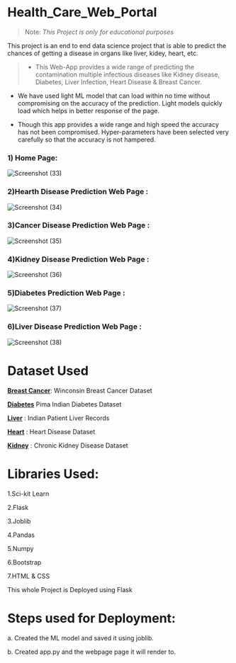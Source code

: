 # Health_Care_Web_Portal
>Note: *This Project is only for educational purposes*

This project is an end to end data science project that is able to predict the chances of getting a disease in organs like liver, kidey, heart, etc.
>* This Web-App provides a wide range of predicting the contamination multiple infectious diseases like Kidney disease, Diabetes, Liver Infection, Heart Disease & Breast Cancer.

* We have used light ML model that can load within no time without compromising on the accuracy of the prediction. Light models quickly load which helps in better response of the page.

* Though this app provides a wide range and high speed the accuracy has not been compromised. Hyper-parameters have been selected very carefully so that the accuracy is not hampered.


### 1) Home Page:
![Screenshot (33)](https://user-images.githubusercontent.com/63738852/103192211-e15fa680-48fd-11eb-8162-4dee2110ad9d.png)


### 2)Hearth Disease Prediction Web Page :
![Screenshot (34)](https://user-images.githubusercontent.com/63738852/103192150-a493af80-48fd-11eb-8b39-07e0b47187a2.png)


### 3)Cancer Disease Prediction Web Page :


![Screenshot (35)](https://user-images.githubusercontent.com/63738852/103192152-a5c4dc80-48fd-11eb-94aa-938be330eb9a.png)


### 4)Kidney Disease Prediction Web Page :


![Screenshot (36)](https://user-images.githubusercontent.com/63738852/103192157-a9586380-48fd-11eb-87c3-2a504eb7f8f3.png)



### 5)Diabetes Prediction Web Page :


![Screenshot (37)](https://user-images.githubusercontent.com/63738852/103192160-aa899080-48fd-11eb-9789-9e10b4f4be28.png)



### 6)Liver Disease Prediction Web Page :


![Screenshot (38)](https://user-images.githubusercontent.com/63738852/103192161-ac535400-48fd-11eb-8dc7-5dbad67f1409.png)

# **Dataset Used**
[**Breast Cancer**](https://www.kaggle.com/uciml/breast-cancer-wisconsin-data): Winconsin Breast Cancer Dataset

[**Diabetes**](https://www.kaggle.com/uciml/pima-indians-diabetes-database) Pima Indian Diabetes Dataset

[**Liver**](https://www.kaggle.com/uciml/indian-liver-patient-records) : Indian Patient Liver Records

[**Heart**](https://www.kaggle.com/ronitf/heart-disease-uci) : Heart Disease Dataset

[**Kidney**](https://www.kaggle.com/mansoordaku/ckdisease) : Chronic Kidney Disease Dataset


# Libraries Used:
1.Sci-kit Learn

2.Flask

3.Joblib

4.Pandas

5.Numpy

6.Bootstrap

7.HTML & CSS

This whole Project is Deployed using Flask


# Steps used for Deployment:

a. Created the ML model and saved it using joblib.

b. Created app.py and the webpage page it will render to.


